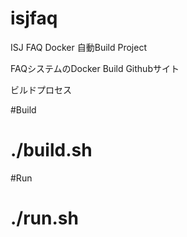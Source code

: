 isjfaq
======

ISJ FAQ Docker 自動Build Project

FAQシステムのDocker Build Githubサイト


ビルドプロセス

#Build
# ./build.sh
#Run
# ./run.sh

